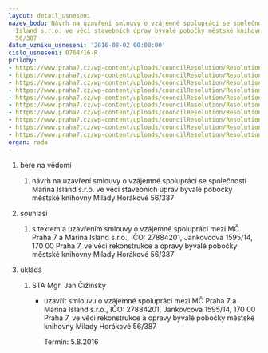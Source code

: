 ```yaml
---
layout: detail_usneseni
nazev_bodu: Návrh na uzavření smlouvy o vzájemné spolupráci se společností Marina
  Island s.r.o. ve věci stavebních úprav bývalé pobočky městské knihovny Milady Horákové
  56/387
datum_vzniku_usneseni: '2016-08-02 00:00:00'
cislo_usneseni: 0764/16-R
prilohy:
- https://www.praha7.cz/wp-content/uploads/councilResolution/Resolutions/28040/export/DZ_Marina387~87802.docx
- https://www.praha7.cz/wp-content/uploads/councilResolution/Resolutions/28040/export/02_Marina387_20160801_KSS_CIS_MCP7_MARINA_OMA_OPP_OFI_20160718_final2~87801.doc
- https://www.praha7.cz/wp-content/uploads/councilResolution/Resolutions/28040/export/03_Marina387~87800.pdf
- https://www.praha7.cz/wp-content/uploads/councilResolution/Resolutions/28040/export/04_Marina387~87799.pdf
- https://www.praha7.cz/wp-content/uploads/councilResolution/Resolutions/28040/export/05_Marina387~87798.pdf
- https://www.praha7.cz/wp-content/uploads/councilResolution/Resolutions/28040/export/06_Marina387~87797.pdf
- https://www.praha7.cz/wp-content/uploads/councilResolution/Resolutions/28040/export/07_Marina387~87796.pdf
- https://www.praha7.cz/wp-content/uploads/councilResolution/Resolutions/28040/export/08_Marina387~87795.pdf
- https://www.praha7.cz/wp-content/uploads/councilResolution/Resolutions/28040/export/09_Marina387~87794.pdf
- https://www.praha7.cz/wp-content/uploads/councilResolution/Resolutions/28040/export/export~298145.pdf
organ: rada
---
```

<OL class=urzList_view id=urzList>
<LI class=urzClass1><SPAN name="1">bere na vědomí</SPAN> 
<OL class=urzOlClass>
<LI class=urzClass2 style="TEXT-ALIGN: left"><SPAN>
<P>návrh na uzavření&nbsp;smlouvy o vzájemné spolupráci se společností Marina Island s.r.o. ve věci stavebních úprav bývalé pobočky městské knihovny Milady Horákové 56/387</P></SPAN></LI></OL></LI>
<LI class=urzClass1><SPAN name="26">souhlasí</SPAN> 
<OL class=urzOlClass>
<LI class=urzClass2 style="TEXT-ALIGN: left"><SPAN>
<P>s textem a uzavřením smlouvy o vzájemné spolupráci mezi MČ Praha 7 a Marina Island s.r.o., IČO: 27884201, Jankovcova 1595/14, 170 00 Praha 7, ve věci rekonstrukce a opravy bývalé pobočky městské knihovny Milady Horákové 56/387</P></SPAN></LI></OL></LI>
<LI class=urzClass1 id=urzUkoly><SPAN name="1">ukládá</SPAN>
<OL class=urzOlClass>
<LI class=urzClass2><SPAN>
<P>STA Mgr. Jan Čižinský</P></SPAN>
<UL class=urzUlClass>
<LI class=urzClass3><SPAN>
<P>uzavřít smlouvu o vzájemné spolupráci mezi MČ Praha 7 a Marina Island s.r.o., IČO: 27884201, Jankovcova 1595/14, 170 00 Praha 7, ve věci rekonstrukce a opravy bývalé pobočky městské knihovny Milady Horákové 56/387</P></SPAN><SPAN class=urzUkolTermin>Termín:&nbsp;5.8.2016</SPAN></LI></UL></LI></OL></LI></OL>
